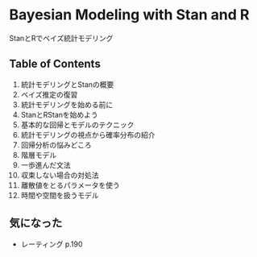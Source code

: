 # Bayesian Modeling with Stan and R
StanとRでベイズ統計モデリング

## Table of Contents
1. 統計モデリングとStanの概要
2. ベイズ推定の復習
3. 統計モデリングを始める前に
4. StanとRStanを始めよう
5. 基本的な回帰とモデルのテクニック
6. 統計モデリングの視点から確率分布の紹介
7. 回帰分析の悩みどころ
8. 階層モデル
9. 一歩進んだ文法
10. 収束しない場合の対処法
11. 離散値をとるパラメータを使う
12. 時間や空間を扱うモデル


## 気になった
* レーティング p.190
